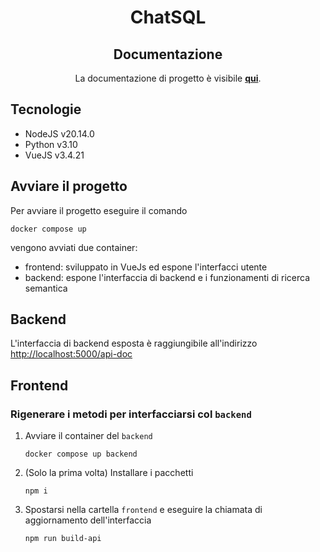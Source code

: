 <h1 align="center">ChatSQL</h1>
<h2 align="center">Documentazione</h2>
<p align="center">La documentazione di progetto è visibile <a href="https://github.com/Argo-swe/Docs" target="_blank"><b>qui</b></a>.</p>

## Tecnologie
- NodeJS v20.14.0
- Python v3.10
- VueJS v3.4.21

## Avviare il progetto
Per avviare il progetto eseguire il comando
```
docker compose up
```
vengono avviati due container:
- frontend: sviluppato in VueJs ed espone l'interfacci utente
- backend: espone l'interfaccia di backend e i funzionamenti di ricerca semantica

## Backend
L'interfaccia di backend esposta è raggiungibile all'indirizzo [http://localhost:5000/api-doc](http://localhost:5000/api-doc)


## Frontend
### Rigenerare i metodi per interfacciarsi col `backend`
1. Avviare il container del `backend`
    ```
    docker compose up backend
    ```
1. (Solo la prima volta) Installare i pacchetti
    ```
    npm i
    ```
1. Spostarsi nella cartella `frontend` e eseguire la chiamata di aggiornamento dell'interfaccia
    ```
    npm run build-api
    ```
